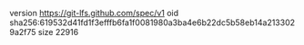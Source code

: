 version https://git-lfs.github.com/spec/v1
oid sha256:619532d41fd1f3efffb6fa1f0081980a3ba4e6b22dc5b58eb14a2133029a2f75
size 22916
